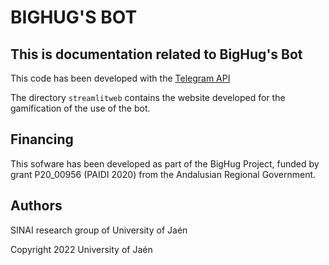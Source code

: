 # BIGHUG'S BOT

## This is documentation related to BigHug's Bot

This code has been developed with the [Telegram API](https://core.telegram.org/bots/api)

The directory `streamlitweb` contains the website developed for the gamification of the use of the bot.

## Financing
This sofware has been developed as part of the BigHug Project, funded by grant P20_00956 (PAIDI 2020) from the Andalusian Regional Government.

## Authors
SINAI research group of University of Jaén


Copyright 2022 University of Jaén 
